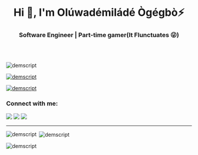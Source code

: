 

<h1 align="center">Hi 👋, I'm Olúwadémiládé Ògégbò⚡</h1>
<h3 align="center">Software Engineer | Part-time gamer(It Flunctuates 😜)</h3>
</br> 
</br>


<p align="left"> <img src="https://komarev.com/ghpvc/?username=demscript&label=Profile%20views&color=0e75b6&style=flat" alt="demscript" /> </p>

<p align="left"> <a href="https://github.com/ryo-ma/github-profile-trophy"><img src="https://github-profile-trophy.vercel.app/?username=demscript&theme=onedark" alt="demscript" /></a> </p>

<p align="left"> <a href="https://twitter.com/demscript" target="blank"><img src="https://img.shields.io/twitter/follow/demscript?logo=twitter&style=for-the-badge" alt="demscript" /></a> </p>

<h3 align="left">Connect with me:</h3>

[<img src="https://img.shields.io/badge/LinkedIn-%230077B5.svg?&style=for-the-badge&logo=linkedin&logoColor=white" />](https://www.linkedin.com/in/demilade-ogegbo-a423531b5/)
[<img src = "https://img.shields.io/badge/Twitter-%2320A1F1.svg?&style=for-the-badge&logo=twitter&logoColor=white">](https://twitter.com/demscript)
[<img src = "https://img.shields.io/badge/Instagram-%181717.svg?&style=for-the-badge&logo=instagram&logoColor=white&color=E4405F">](https://www.instagram.com/demscript/)



---

<p><img align="left" src="https://github-readme-stats.vercel.app/api/top-langs?username=demscript&show_icons=true&locale=en&layout=compact&theme=onedark" alt="demscript" /></p>

<p>&nbsp;<img align="center" src="https://github-readme-stats.vercel.app/api?username=yczar&show_icons=true&locale=en&theme=onedark" alt="demscript" /></p>

<p><img align="center" src="https://github-readme-streak-stats.herokuapp.com/?user=demscript&theme=onedark" alt="demscript" /></p>

